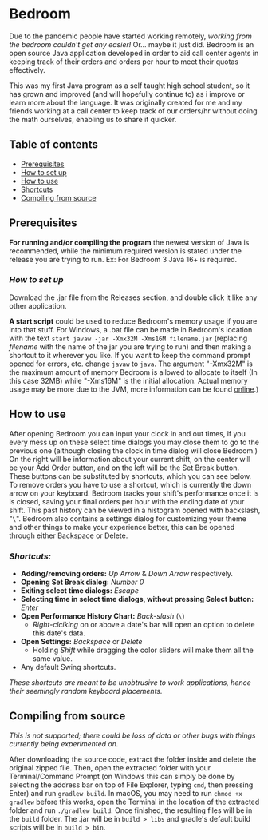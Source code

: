 # Bedroom
Due to the pandemic people have started working remotely, _working from the bedroom couldn't get any easier!_
Or... maybe it just did. Bedroom is an open source Java application developed in order to aid call center 
agents in keeping track of their orders and orders per hour to meet their quotas effectively.

This was my first Java program as a self taught high school student, so it has grown and improved (and will hopefully 
continue to) as i improve or learn more about the language. It was originally created for me and my friends working 
at a call center to keep track of our orders/hr without doing the math ourselves, enabling us to share it quicker.

## Table of contents
* [Prerequisites](https://github.com/swiftsatchel/bedroom#prerequisites)
* [How to set up](https://github.com/swiftsatchel/bedroom#how-to-set-up)
* [How to use](https://github.com/swiftsatchel/bedroom#how-to-use)
* [Shortcuts](https://github.com/swiftsatchel/bedroom#shortcuts)
* [Compiling from source](https://github.com/swiftsatchel/bedroom#compiling-from-source)

## Prerequisites
**For running and/or compiling the program** the newest version of Java is recommended, while the minimum required
version is stated under the release you are trying to run. Ex: For Bedroom 3 Java 16+ is required.

### _How to set up_
Download the .jar file from the Releases section, and double click it like any other application.

**A start script** could be used to reduce Bedroom's memory usage if you are into that stuff. For Windows, 
a .bat file can be made in Bedroom's location with the text ```start javaw -jar -Xmx32M -Xms16M filename.jar``` 
(replacing _filename_ with the name of the jar you are trying to run) and then making a shortcut to it wherever 
you like. If you want to keep the command prompt opened for errors, etc. change ```javaw```  to ```java```. The 
argument "-Xmx32M" is the maximum amount of memory Bedroom is allowed to allocate to itself (In this case 32MB) 
while "-Xms16M" is the initial allocation. Actual memory usage may be more due to the JVM, more information can 
be found [online](https://plumbr.io/blog/memory-leaks/why-does-my-java-process-consume-more-memory-than-xmx).)

## How to use
After opening Bedroom you can input your clock in and out times, if you every mess up on these select time dialogs you
may close them to go to the previous one (although closing the clock in time dialog will close Bedroom.) On the right 
will be information about your current shift, on the center will be your Add Order button, and on the left will be the 
Set Break button. These buttons can be substituted by shortcuts, which you can see below. To remove orders you have to 
use a shortcut, which is currently the down arrow on your keyboard. Bedroom tracks your shift's performance once it is
is closed, saving your final orders per hour with the ending date of your shift. This past history can be viewed in a 
histogram opened with backslash, "```\```". Bedroom also contains a settings dialog for customizing your theme and 
other things to make your experience better, this can be opened through either Backspace or Delete.

### _Shortcuts:_
* **Adding/removing orders:** _Up Arrow_ & _Down Arrow_ respectively.
* **Opening Set Break dialog:** _Number 0_
* **Exiting select time dialogs:** _Escape_
* **Selecting time in select time dialogs, without pressing Select button:** _Enter_
* **Open Performance History Chart:** _Back-slash_ (```\```)
   * _Right-clciking_ on or above a date's bar will open an option to delete this date's data.
* **Open Settings:** _Backspace_ or _Delete_
   * Holding _Shift_ while dragging the color sliders will make them all the same value.
* Any default Swing shortcuts.

_These shortcuts are meant to be unobtrusive to work applications,
hence their seemingly random keyboard placements._

## Compiling from source
_This is not supported; there could be loss of data or other bugs with things currently being experimented on._

After downloading the source code, extract the folder inside and delete the original zipped file. Then, open the 
extracted folder with your Terminal/Command Prompt (on Windows this can simply be done by selecting the address bar on 
top of File Explorer, typing ```cmd```, then pressing Enter) and run ```gradlew build```. In macOS, you may need to 
run ```chmod +x gradlew``` before this works, open the Terminal in the location of the extracted folder and run 
```./gradlew build```. Once finished, the resulting files will be in the ```build``` folder. The .jar will be in 
```build > libs``` and gradle's default build scripts will be in ```build > bin```.
